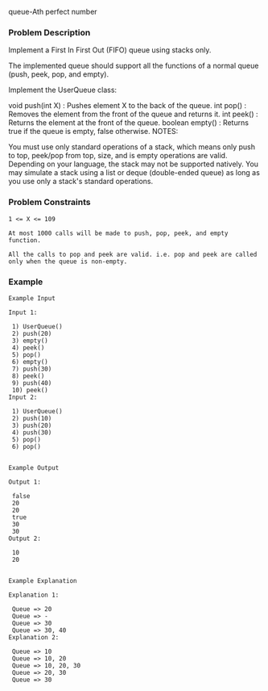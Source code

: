 queue-Ath perfect number

### Problem Description
Implement a First In First Out (FIFO) queue using stacks only.

The implemented queue should support all the functions of a normal queue (push, peek, pop, and empty).

Implement the UserQueue class:

void push(int X) : Pushes element X to the back of the queue.
int pop() : Removes the element from the front of the queue and returns it.
int peek() : Returns the element at the front of the queue.
boolean empty() : Returns true if the queue is empty, false otherwise.
NOTES:

You must use only standard operations of a stack, which means only push to top, peek/pop from top, size, and is empty operations are valid.
Depending on your language, the stack may not be supported natively. You may simulate a stack using a list or deque (double-ended queue) as long as you use only a stack's standard operations.


### Problem Constraints

```
1 <= X <= 109

At most 1000 calls will be made to push, pop, peek, and empty function.

All the calls to pop and peek are valid. i.e. pop and peek are called only when the queue is non-empty.
```

### Example

```
Example Input

Input 1:

 1) UserQueue()
 2) push(20)
 3) empty()
 4) peek()
 5) pop()
 6) empty()
 7) push(30)
 8) peek()
 9) push(40)
 10) peek()
Input 2:

 1) UserQueue()
 2) push(10)
 3) push(20)
 4) push(30)
 5) pop()
 6) pop()


Example Output

Output 1:

 false
 20
 20
 true
 30
 30 
Output 2:

 10
 20


Example Explanation

Explanation 1:

 Queue => 20
 Queue => -
 Queue => 30
 Queue => 30, 40 
Explanation 2:

 Queue => 10
 Queue => 10, 20
 Queue => 10, 20, 30
 Queue => 20, 30
 Queue => 30


```
